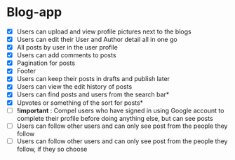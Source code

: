 # Blog-app
- [x] Users can upload and view profile pictures next to the blogs
- [x] Users can edit their User and Author detail all in one go
- [x] All posts by user in the user profile
- [x] Users can add comments to posts
- [x] Pagination for posts
- [x] Footer
- [x] Users can keep their posts in drafts and publish later
- [x] Users can view the edit history of posts
- [x] Users can find posts and users from the search bar*
- [x] Upvotes or something of the sort for posts*
- [ ] **!important** : Compel users who have signed in using Google account to complete their profile before doing anything else, but can see posts
- [ ] Users can follow other users and can only see post from the people they follow
- [ ] Users can follow other users and can only see post from the people they follow, if they so choose
